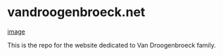 # vandroogenbroeck.net

[image](logo.png)

This is the repo for the website dedicated to Van Droogenbroeck family. 
